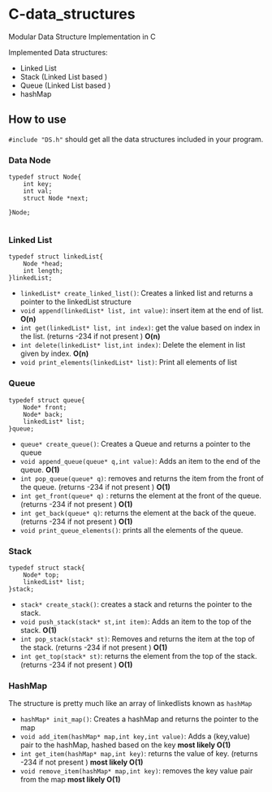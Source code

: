 # C-data_structures
Modular Data Structure Implementation in C

Implemented Data structures:
- Linked List
- Stack (Linked List based )
- Queue (Linked List based )
- hashMap 

## How to use

`#include "DS.h"` should get all the data structures included in your program.

### Data Node

```
typedef struct Node{
    int key;
    int val;
    struct Node *next;

}Node;


```

### Linked List

```
typedef struct linkedList{
    Node *head;
    int length;
}linkedList;

```

- `linkedList* create_linked_list()`: Creates a linked list and returns a pointer to the linkedList structure
- `void append(linkedList* list, int value)`: insert item at the end of list. **O(n)**
- `int get(linkedList* list, int index)`: get the value based on index in the list. (returns -234 if not present ) **O(n)**
- `int delete(linkedList* list,int index)`: Delete the element in list given by index. **O(n)**
- `void print_elements(linkedList* list)`: Print all elements of list


### Queue

```
typedef struct queue{
    Node* front;
    Node* back;
    linkedList* list;
}queue;
```
- `queue* create_queue()`: Creates a Queue and returns a pointer to the queue 
- `void append_queue(queue* q,int value)`: Adds an item to the end of the queue. **O(1)**
- `int pop_queue(queue* q)`: removes and returns the item from the front of the queue. (returns -234 if not present ) **O(1)**
- `int get_front(queue* q)` : returns the element at the front of the queue. (returns -234 if not present ) **O(1)**
- `int get_back(queue* q)`: returns the element at the back of the queue. (returns -234 if not present ) **O(1)**
- `void print_queue_elements()`: prints all the elements of the queue.


### Stack

```
typedef struct stack{
    Node* top;
    linkedList* list;
}stack;
```
- `stack* create_stack()`: creates a stack and returns the pointer to the stack.
- `void push_stack(stack* st,int item)`: Adds an item to the top of the stack. **O(1)**
- `int pop_stack(stack* st)`: Removes and returns the item at the top of the stack. (returns -234 if not present ) **O(1)**
- `int get_top(stack* st)`: returns the element from the top of the stack. (returns -234 if not present ) **O(1)**


### HashMap

The structure is pretty much like an array of linkedlists known as `hashMap`

- `hashMap* init_map()`: Creates a hashMap and returns the pointer to the map 
- `void add_item(hashMap* map,int key,int value)`: Adds a (key,value) pair to the hashMap, hashed based on the key **most likely O(1)**
- `int get_item(hashMap* map,int key)`: returns the value of key. (returns -234 if not present ) **most likely O(1)**
- `void remove_item(hashMap* map,int key)`: removes the key value pair from the map  **most likely O(1)**


